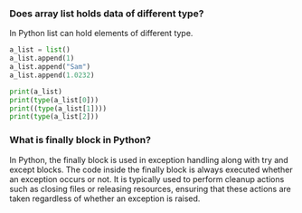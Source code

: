 ### Does array list holds data of different type?  
In Python list can hold elements of different type. 

```python
a_list = list()
a_list.append(1)
a_list.append("Sam")
a_list.append(1.0232)

print(a_list)
print(type(a_list[0]))
print((type(a_list[1])))
print(type(a_list[2]))
```

### What is finally block in Python?


In Python, the finally block is used in exception handling along with try and except blocks. The code inside the finally block is always executed whether an exception occurs or not. It is typically used to perform cleanup actions such as closing files or releasing resources, ensuring that these actions are taken regardless of whether an exception is raised.